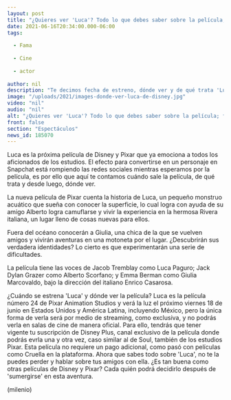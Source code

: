 ```yaml
---
layout: post
title: "¿Quieres ver 'Luca'? Todo lo que debes saber sobre la película; fecha de estreno y dónde ver"
date: 2021-06-16T20:34:00.000-06:00
tags:
  
  - Fama
  
  - Cine
  
  - actor
  
author: nil
description: "Te decimos fecha de estreno, dónde ver y de qué trata 'Luca', la nueva película de Disney y Pixar que todos esperan con ansias."
image: "/uploads/2021/images-donde-ver-luca-de-disney.jpg"
video: "nil"
audio: "nil"
alt: "¿Quieres ver 'Luca'? Todo lo que debes saber sobre la película; fecha de estreno y dónde ver"
front: false
section: "Espectáculos"
news_id: 185070
---
```


Luca es la próxima película de Disney y Pixar que ya emociona a todos los aficionados de los estudios. El efecto para convertirse en un personaje en Snapchat está rompiendo las redes sociales mientras esperamos por la película, es por ello que aquí te contamos cuándo sale la película, de qué trata y desde luego, dónde ver. 

La nueva película de Pixar cuenta la historia de Luca, un pequeño monstruo acuático que sueña con conocer la superficie, lo cual logra con ayuda de su amigo Alberto logra camuflarse y vivir la experiencia en la hermosa Rivera italiana, un lugar lleno de cosas nuevas para ellos. 

Fuera del océano conocerán a Giulia, una chica de la que se vuelven amigos y vivirán aventuras en una motoneta por el lugar. ¿Descubrirán sus verdadera identidades? Lo cierto es que experimentarán una serie de dificultades. 

La película tiene las voces de Jacob Tremblay como Luca Paguro; Jack Dylan Grazer como Alberto Scorfano; y Emma Berman como Giulia Marcovaldo, bajo la dirección del italiano Enrico Casarosa. 

¿Cuándo se estrena 'Luca' y dónde ver la película? Luca es la película número 24 de Pixar Animation Studios y verá la luz el próximo viernes 18 de junio en Estados Unidos y América Latina, incluyendo México, pero la única forma de verla será por medio de streaming, como exclusiva, y no podrás verla en salas de cine de manera oficial. Para ello, tendrás que tener vigente tu suscripción de Disney Plus, canal exclusivo de la película donde podrás evrla una y otra vez, caso similar al de Soul, también de los estudios Pixar. Esta película no requiere un pago adicional, como pasó con películas como Cruella en la plataforma. Ahora que sabes todo sobre 'Luca', no te la puedes perder y hablar sobre tus amigos con ella. ¿Es tan buena como otras películas de Disney y Pixar? Cada quién podrá decidirlo después de 'sumergirse' en esta aventura. 

(milenio)